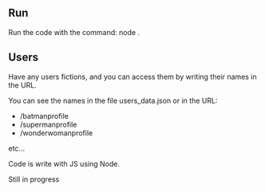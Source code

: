 ## Run

Run the code with the command: node .

 
## Users

Have any users fictions, and you can access them by writing their names in the URL.

You can see the names in the file users_data.json or in the URL:

- /batmanprofile
- /supermanprofile
- /wonderwomanprofile

etc...

Code is write with JS using Node.

Still in progress
